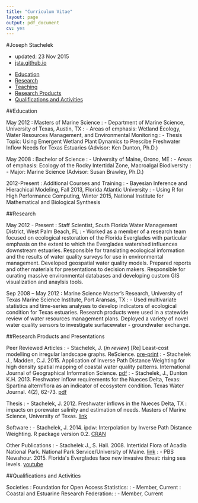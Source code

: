 ```yaml
---
title: "Curriculum Vitae"
layout: page
output: pdf_document
cv: yes
---
```


#Joseph Stachelek
- updated: 23 Nov 2015
- [jsta.github.io](http://jsta.github.io)

<div id="cv-nav">

- [Education](#education)
- [Research](#research)
- [Teaching](#teaching)
- [Research Products](#research-products-and-presentations)
- [Qualifications and Activities](#qualifications-and-activities)

</div>

##Education

May 2012
  : Masters of Marine Science
  : - Department of Marine Science, University of Texas, Austin, TX
  : - Areas of emphasis: Wetland Ecology, Water Resources Management, and Environmental Monitoring
  : - Thesis Topic: Using Emergent Wetland Plant Dynamics to Prescibe Freshwater Inflow Needs for Texas Estuaries (Advisor: Ken Dunton, Ph.D.)

May 2008
  : Bachelor of Science
  : - University of Maine, Orono, ME
  : - Areas of emphasis: Ecology of the Rocky Intertidal Zone, Macroalgal Biodiversity
  : - Major: Marine Science (Advisor: Susan Brawley, Ph.D.)

2012-Present 
  : Additional Courses and Training
  : - Bayesian Inference and Hierachical Modeling, Fall 2013, Florida Atlantic University
  : - Using R for High Performance Computing, Winter 2015, National Institute for Mathematical and Biological Synthesis
  
##Research

May 2012 - Present 
  : Staff Scientist, South Florida Water Management District, West Palm Beach, FL
  : - Worked as a member of a research team focused on ecological restoration of the Florida Everglades with particular emphasis on the extent to which the Everglades watershed influences downstream estuaries. Responsible for translating ecological information and the results of water quality surveys for use in environmental management. Developed geospatial water quality models. Prepared reports and other materials for presentations to decision makers. Responsible for curating massive environmental databases and developing custom GIS visualization and anaylsis tools. 

Sep 2008 – May 2012 
  : Marine Science Master’s Research, University of Texas Marine Science Institute, Port Aransas, TX
  : - Used multivariate statistics and time-series analyses to develop indicators of ecological condition for Texas estuaries. Research products were used in a statewide review of water resources management plans. Deployed a variety of novel water quality sensors to investigate surfacewater - groundwater exchange.

##Research Products and Presentations

Peer Reviewed Articles
   : - Stachelek, J. (_in review_) [Re] Least-cost modelling on irregular landscape graphs. ReScience. [pre-print](https://github.com/jsta/ReScience-submission/raw/STACHELEK/article/article.pdf)
  : - Stachelek J., Madden, C.J. 2015. Application of Inverse Path Distance Weighting for high density spatial mapping of coastal water quality patterns. International Journal of Geographical Information Science. [pdf](public/stachmadden2015am.pdf)
  : - Stachelek, J., Dunton K.H. 2013. Freshwater inflow requirements for the Nueces Delta, Texas: Spartina alterniflora as an indicator of ecosystem condition. Texas Water Journal. 4(2), 62-73. [pdf](public/StachelekDunton2013.pdf)

Thesis
  : - Stachelek, J. 2012. Freshwater inflows in the Nueces Delta, TX : impacts on porewater salinity and estimation of needs. Masters of Marine Science, University of Texas. [link](http://repositories.lib.utexas.edu/handle/2152/ETD-UT-2012-05-5549)

Software
  : - Stachelek, J. 2014. ipdw: Interpolation by Inverse Path Distance Weighting. R package version 0.2. [CRAN](http://CRAN.R-project.org/package=ipdw)
  
Other Publications
  : - Stachelek J., S. Hall. 2008.  Intertidal Flora of Acadia National Park. National Park Service/University of Maine. [link](http://www.nps.gov/acad/naturescience/upload/FieldGuidetoMarinePlantsAlgae.pdf)
  : - PBS Newshour. 2015. Florida's Everglades face new invasive threat: rising sea levels. [youtube](https://www.youtube.com/watch?v=ggOl-vaXIFk)
  
##Qualifications and Activities

Societies
  : Foundation for Open Access Statistics: 
  : - Member, Current
  : Coastal and Estuarine Research Federation: 
  : - Member, Current
